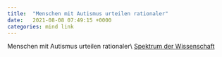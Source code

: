 ```yaml
---
title:  "Menschen mit Autismus urteilen rationaler"
date:   2021-08-08 07:49:15 +0000
categories: mind link
---
```


Menschen mit Autismus urteilen rationaler\\
[Spektrum der Wissenschaft](https://www.spektrum.de/news/menschen-mit-autismus-sind-rationaler-und-moralisch-standfester/1907563)